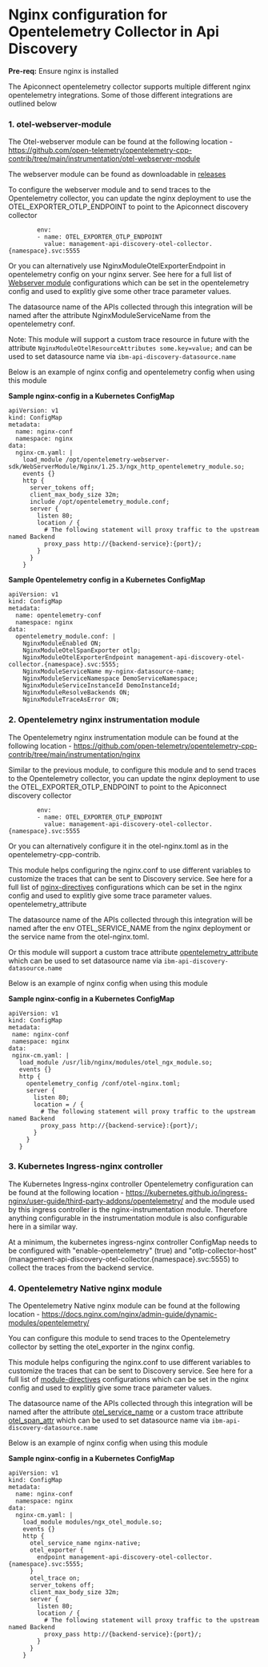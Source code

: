 # Nginx configuration for Opentelemetry Collector in Api Discovery

**Pre-req:** Ensure nginx is installed 

The Apiconnect opentelemetry collector supports multiple different nginx opentelemetry integrations.
Some of those different integrations are outlined below

### 1. otel-webserver-module
The Otel-webserver module can be found at the following location - https://github.com/open-telemetry/opentelemetry-cpp-contrib/tree/main/instrumentation/otel-webserver-module

The webserver module can be found as downloadable in [releases](https://github.com/open-telemetry/opentelemetry-cpp-contrib/releases)

To configure the webserver module and to send traces to the Opentelemetry collector, you can update the nginx deployment to use the OTEL_EXPORTER_OTLP_ENDPOINT to point to the Apiconnect discovery collector
```
        env:
        - name: OTEL_EXPORTER_OTLP_ENDPOINT
          value: management-api-discovery-otel-collector.{namespace}.svc:5555
```

Or you can alternatively use NginxModuleOtelExporterEndpoint in opentelemetry config on your nginx server. See here for a full list of [Webserver module](https://github.com/open-telemetry/opentelemetry-cpp-contrib/tree/main/instrumentation/otel-webserver-module#configuration-1) configurations which can be set in the opentelemetry config and used to explitly give some other trace parameter values.

The datasource name of the APIs collected through this integration will be named after the attribute NginxModuleServiceName from the opentelemetry conf.

Note: This module will support a custom trace resource in future with the attribute `NginxModuleOtelResourceAttributes some.key=value;` and can be used to set datasource name via `ibm-api-discovery-datasource.name`

Below is an example of nginx config and opentelemetry config when using this module

**Sample nginx-config in a Kubernetes ConfigMap**

```
apiVersion: v1
kind: ConfigMap
metadata:
  name: nginx-conf
  namespace: nginx
data:
  nginx-cm.yaml: |
    load_module /opt/opentelemetry-webserver-sdk/WebServerModule/Nginx/1.25.3/ngx_http_opentelemetry_module.so;
    events {}
    http {
      server_tokens off;
      client_max_body_size 32m;
      include /opt/opentelemetry_module.conf;
      server {
        listen 80;
        location / {
          # The following statement will proxy traffic to the upstream named Backend
          proxy_pass http://{backend-service}:{port}/;
        }
      }
    }
```

**Sample Opentelemetry config in a Kubernetes ConfigMap**

```
apiVersion: v1
kind: ConfigMap
metadata:
  name: opentelemetry-conf
  namespace: nginx
data:
  opentelemetry_module.conf: |
    NginxModuleEnabled ON;
    NginxModuleOtelSpanExporter otlp;
    NginxModuleOtelExporterEndpoint management-api-discovery-otel-collector.{namespace}.svc:5555;
    NginxModuleServiceName my-nginx-datasource-name;
    NginxModuleServiceNamespace DemoServiceNamespace;
    NginxModuleServiceInstanceId DemoInstanceId;
    NginxModuleResolveBackends ON;
    NginxModuleTraceAsError ON;
```

### 2. Opentelemetry nginx instrumentation module
The Opentelemetry nginx instrumentation module can be found at the following location -  https://github.com/open-telemetry/opentelemetry-cpp-contrib/tree/main/instrumentation/nginx

Similar to the previous module, to configure this module and to send traces to the Opentelemetry collector, you can update the nginx deployment to use the OTEL_EXPORTER_OTLP_ENDPOINT to point to the Apiconnect discovery collector
```
        env:
        - name: OTEL_EXPORTER_OTLP_ENDPOINT
          value: management-api-discovery-otel-collector.{namespace}.svc:5555
```
Or you can alternatively configure it in the otel-nginx.toml as in the opentelemetry-cpp-contrib.

This module helps configuring the nginx.conf to use different variables to customize the traces that can be sent to Discovery service. 
See here for a full list of [nginx-directives](https://github.com/open-telemetry/opentelemetry-cpp-contrib/tree/main/instrumentation/nginx#nginx-directives) configurations which can be set in the nginx config and used to explitly give some trace parameter values.
opentelemetry_attribute

The datasource name of the APIs collected through this integration will be named after the env OTEL_SERVICE_NAME from the nginx deployment or the service name from the otel-nginx.toml.

Or this module will support a custom trace attribute [opentelemetry_attribute](https://github.com/open-telemetry/opentelemetry-cpp-contrib/tree/main/instrumentation/nginx#opentelemetry_attribute) which can be used to set datasource name via `ibm-api-discovery-datasource.name`

Below is an example of nginx config when using this module

**Sample nginx-config in a Kubernetes ConfigMap**

```
apiVersion: v1
kind: ConfigMap
metadata:
 name: nginx-conf
 namespace: nginx
data:
 nginx-cm.yaml: |
   load_module /usr/lib/nginx/modules/otel_ngx_module.so;
   events {}
   http {
     opentelemetry_config /conf/otel-nginx.toml;
     server {
       listen 80;
       location = / {
         # The following statement will proxy traffic to the upstream named Backend
         proxy_pass http://{backend-service}:{port}/;
       }
     }
   }
```
### 3. Kubernetes Ingress-nginx controller

The Kubernetes Ingress-nginx controller Opentelemetry configuration can be found at the following location -  https://kubernetes.github.io/ingress-nginx/user-guide/third-party-addons/opentelemetry/ and the module used by this ingress controller is the nginx-instrumentation module. Therefore anything configurable in the instrumentation module is also configurable here in a similar way.

At a minimum, the kubernetes ingress-nginx controller ConfigMap needs to be configured with "enable-opentelemetry" (true) and "otlp-collector-host" (management-api-discovery-otel-collector.{namespace}.svc:5555) to collect the traces from the backend service.

### 4. Opentelemetry Native nginx module

The Opentelemetry Native nginx module can be found at the following location - https://docs.nginx.com/nginx/admin-guide/dynamic-modules/opentelemetry/

You can configure this module to send traces to the Opentelemetry collector by setting the otel_exporter in the nginx config.

This module helps configuring the nginx.conf to use different variables to customize the traces that can be sent to Discovery service. 
See here for a full list of [module-directives](https://docs.nginx.com/nginx/admin-guide/dynamic-modules/opentelemetry/#module-directives) configurations which can be set in the nginx config and used to explitly give some trace parameter values.

The datasource name of the APIs collected through this integration will be named after the attribute [otel_service_name](https://docs.nginx.com/nginx/admin-guide/dynamic-modules/opentelemetry/#otel_service_name) or a custom trace attribute [otel_span_attr](https://docs.nginx.com/nginx/admin-guide/dynamic-modules/opentelemetry/#otel_span_attr) which can be used to set datasource name via `ibm-api-discovery-datasource.name`

Below is an example of nginx config when using this module

**Sample nginx-config in a Kubernetes ConfigMap**

```
apiVersion: v1
kind: ConfigMap
metadata:
  name: nginx-conf
  namespace: nginx
data:
  nginx-cm.yaml: |
    load_module modules/ngx_otel_module.so;
    events {}
    http {
      otel_service_name nginx-native;
      otel_exporter {
        endpoint management-api-discovery-otel-collector.{namespace}.svc:5555;
      }
      otel_trace on;	
      server_tokens off;
      client_max_body_size 32m;
      server {
        listen 80;
        location / {
          # The following statement will proxy traffic to the upstream named Backend
          proxy_pass http://{backend-service}:{port}/;
        }
      }
    }
```
